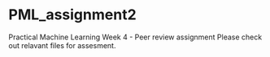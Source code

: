 # PML_assignment2
Practical Machine Learning Week 4 - Peer review assignment
Please check out relavant files for assesment. 
